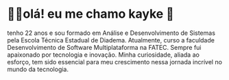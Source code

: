 
<h1>👨‍💻olá! eu me chamo kayke 👋</h1>

<p>tenho 22 anos e sou formado em Análise e Desenvolvimento de Sistemas pela Escola Técnica Estadual de Diadema. Atualmente, curso a faculdade Desenvolvimento de Software Multiplataforma na FATEC.
Sempre fui apaixonado por tecnologia e inovação. Minha curiosidade, aliada ao esforço, tem sido essencial para meu crescimento nessa jornada incrível no mundo da tecnologia.</p>


<!-- -
<div style="margin_top:200">
  <img width="40" heigth="30" src="https://cdn.jsdelivr.net/gh/devicons/devicon@latest/icons/javascript/javascript-original.svg" />
  <img width="40" heigth="30" src="https://cdn.jsdelivr.net/gh/devicons/devicon@latest/icons/react/react-original.svg" />

</div>

